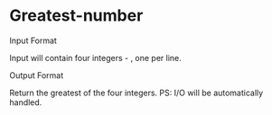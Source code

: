 # Greatest-number
Input Format

Input will contain four integers -  , one per line.

Output Format

Return the greatest of the four integers.
PS: I/O will be automatically handled.
